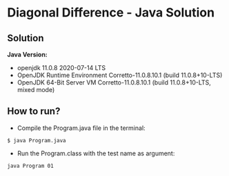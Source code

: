 # Diagonal Difference - Java Solution

## Solution
**Java Version:**
- openjdk 11.0.8 2020-07-14 LTS
- OpenJDK Runtime Environment Corretto-11.0.8.10.1 (build 11.0.8+10-LTS)
- OpenJDK 64-Bit Server VM Corretto-11.0.8.10.1 (build 11.0.8+10-LTS, mixed mode)

## How to run?
- Compile the Program.java file in the terminal:
```
$ java Program.java
```
- Run the Program.class with the test name as argument:
```
java Program 01
```


